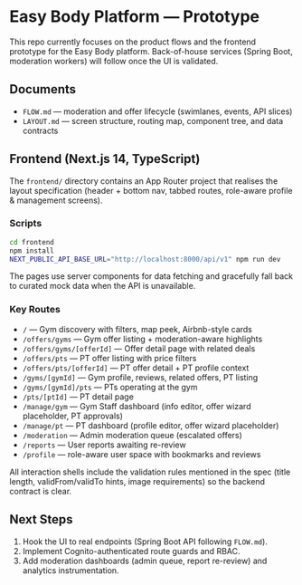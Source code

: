 # Easy Body Platform — Prototype

This repo currently focuses on the product flows and the frontend prototype for the Easy Body platform. Back-of-house services (Spring Boot, moderation workers) will follow once the UI is validated.

## Documents

- `FLOW.md` — moderation and offer lifecycle (swimlanes, events, API slices)
- `LAYOUT.md` — screen structure, routing map, component tree, and data contracts

## Frontend (Next.js 14, TypeScript)

The `frontend/` directory contains an App Router project that realises the layout specification (header + bottom nav, tabbed routes, role-aware profile & management screens).

### Scripts

```bash
cd frontend
npm install
NEXT_PUBLIC_API_BASE_URL="http://localhost:8000/api/v1" npm run dev
```

The pages use server components for data fetching and gracefully fall back to curated mock data when the API is unavailable.

### Key Routes

- `/` — Gym discovery with filters, map peek, Airbnb-style cards
- `/offers/gyms` — Gym offer listing + moderation-aware highlights
- `/offers/gyms/[offerId]` — Offer detail page with related deals
- `/offers/pts` — PT offer listing with price filters
- `/offers/pts/[offerId]` — PT offer detail + PT profile context
- `/gyms/[gymId]` — Gym profile, reviews, related offers, PT listing
- `/gyms/[gymId]/pts` — PTs operating at the gym
- `/pts/[ptId]` — PT detail page
- `/manage/gym` — Gym Staff dashboard (info editor, offer wizard placeholder, PT approvals)
- `/manage/pt` — PT dashboard (profile editor, offer wizard placeholder)
- `/moderation` — Admin moderation queue (escalated offers)
- `/reports` — User reports awaiting re-review
- `/profile` — role-aware user space with bookmarks and reviews

All interaction shells include the validation rules mentioned in the spec (title length, validFrom/validTo hints, image requirements) so the backend contract is clear.

## Next Steps

1. Hook the UI to real endpoints (Spring Boot API following `FLOW.md`).
2. Implement Cognito-authenticated route guards and RBAC.
3. Add moderation dashboards (admin queue, report re-review) and analytics instrumentation.
